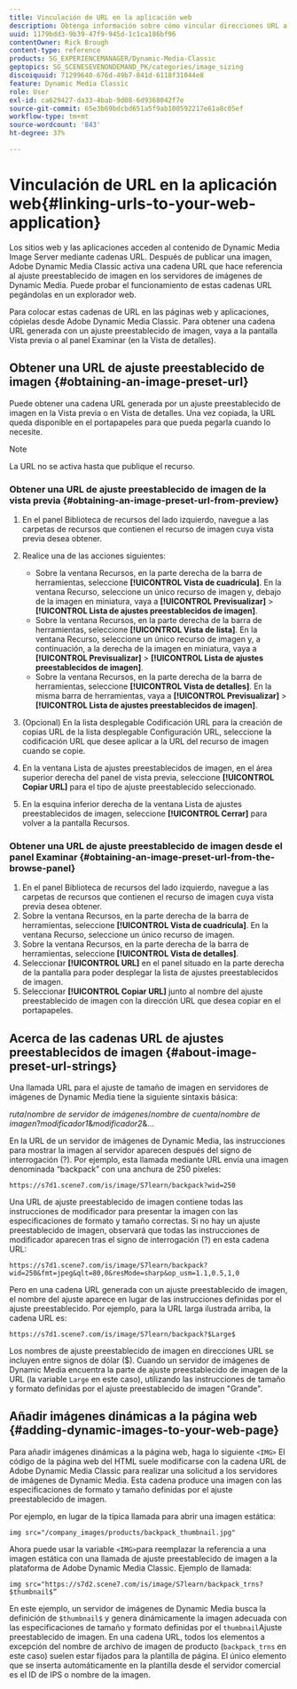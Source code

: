 ```yaml
---
title: Vinculación de URL en la aplicación web
description: Obtenga información sobre cómo vincular direcciones URL a su aplicación web desde Adobe Dynamic Media Classic.
uuid: 1179bdd3-9b39-47f9-945d-1c1ca186bf96
contentOwner: Rick Brough
content-type: reference
products: SG_EXPERIENCEMANAGER/Dynamic-Media-Classic
geptopics: SG_SCENESEVENONDEMAND_PK/categories/image_sizing
discoiquuid: 71299640-676d-49b7-841d-6118f31044e8
feature: Dynamic Media Classic
role: User
exl-id: ca629427-da33-4bab-9d08-6d9368042f7e
source-git-commit: 65e3b69bdcbd651a5f9ab100592217e61a8c05ef
workflow-type: tm+mt
source-wordcount: '843'
ht-degree: 37%

---
```


# Vinculación de URL en la aplicación web{#linking-urls-to-your-web-application}

Los sitios web y las aplicaciones acceden al contenido de Dynamic Media Image Server mediante cadenas URL. Después de publicar una imagen, Adobe Dynamic Media Classic activa una cadena URL que hace referencia al ajuste preestablecido de imagen en los servidores de imágenes de Dynamic Media. Puede probar el funcionamiento de estas cadenas URL pegándolas en un explorador web.

Para colocar estas cadenas de URL en las páginas web y aplicaciones, cópielas desde Adobe Dynamic Media Classic. Para obtener una cadena URL generada con un ajuste preestablecido de imagen, vaya a la pantalla Vista previa o al panel Examinar (en la Vista de detalles).

## Obtener una URL de ajuste preestablecido de imagen {#obtaining-an-image-preset-url}

Puede obtener una cadena URL generada por un ajuste preestablecido de imagen en la Vista previa o en Vista de detalles. Una vez copiada, la URL queda disponible en el portapapeles para que pueda pegarla cuando lo necesite.

>[!NOTE]
>
>La URL no se activa hasta que publique el recurso.

### Obtener una URL de ajuste preestablecido de imagen de la vista previa {#obtaining-an-image-preset-url-from-preview}

1. En el panel Biblioteca de recursos del lado izquierdo, navegue a las carpetas de recursos que contienen el recurso de imagen cuya vista previa desea obtener.
1. Realice una de las acciones siguientes:

   * Sobre la ventana Recursos, en la parte derecha de la barra de herramientas, seleccione **[!UICONTROL Vista de cuadrícula]**. En la ventana Recurso, seleccione un único recurso de imagen y, debajo de la imagen en miniatura, vaya a **[!UICONTROL Previsualizar]** > **[!UICONTROL Lista de ajustes preestablecidos de imagen]**.
   * Sobre la ventana Recursos, en la parte derecha de la barra de herramientas, seleccione **[!UICONTROL Vista de lista]**. En la ventana Recurso, seleccione un único recurso de imagen y, a continuación, a la derecha de la imagen en miniatura, vaya a **[!UICONTROL Previsualizar]** > **[!UICONTROL Lista de ajustes preestablecidos de imagen]**.
   * Sobre la ventana Recursos, en la parte derecha de la barra de herramientas, seleccione **[!UICONTROL Vista de detalles]**. En la misma barra de herramientas, vaya a **[!UICONTROL Previsualizar]** > **[!UICONTROL Lista de ajustes preestablecidos de imagen]**.

1. (Opcional) En la lista desplegable Codificación URL para la creación de copias URL de la lista desplegable Configuración URL, seleccione la codificación URL que desee aplicar a la URL del recurso de imagen cuando se copie.
1. En la ventana Lista de ajustes preestablecidos de imagen, en el área superior derecha del panel de vista previa, seleccione **[!UICONTROL Copiar URL]** para el tipo de ajuste preestablecido seleccionado.
1. En la esquina inferior derecha de la ventana Lista de ajustes preestablecidos de imagen, seleccione **[!UICONTROL Cerrar]** para volver a la pantalla Recursos.

### Obtener una URL de ajuste preestablecido de imagen desde el panel Examinar {#obtaining-an-image-preset-url-from-the-browse-panel}

1. En el panel Biblioteca de recursos del lado izquierdo, navegue a las carpetas de recursos que contienen el recurso de imagen cuya vista previa desea obtener.
1. Sobre la ventana Recursos, en la parte derecha de la barra de herramientas, seleccione **[!UICONTROL Vista de cuadrícula]**. En la ventana Recurso, seleccione un único recurso de imagen.
1. Sobre la ventana Recursos, en la parte derecha de la barra de herramientas, seleccione **[!UICONTROL Vista de detalles]**.
1. Seleccionar **[!UICONTROL URL]** en el panel situado en la parte derecha de la pantalla para poder desplegar la lista de ajustes preestablecidos de imagen.
1. Seleccionar **[!UICONTROL Copiar URL]** junto al nombre del ajuste preestablecido de imagen con la dirección URL que desea copiar en el portapapeles.

## Acerca de las cadenas URL de ajustes preestablecidos de imagen {#about-image-preset-url-strings}

Una llamada URL para el ajuste de tamaño de imagen en servidores de imágenes de Dynamic Media tiene la siguiente sintaxis básica:

*ruta*/*nombre de servidor de imágenes*/*nombre de cuenta*/*nombre de imagen*?*modificador1*&amp;*modificador2*&amp;...

En la URL de un servidor de imágenes de Dynamic Media, las instrucciones para mostrar la imagen al servidor aparecen después del signo de interrogación (?). Por ejemplo, esta llamada mediante URL envía una imagen denominada “backpack” con una anchura de 250 píxeles:

```as3
https://s7d1.scene7.com/is/image/S7learn/backpack?wid=250
```

Una URL de ajuste preestablecido de imagen contiene todas las instrucciones de modificador para presentar la imagen con las especificaciones de formato y tamaño correctas. Si no hay un ajuste preestablecido de imagen, observará que todas las instrucciones de modificador aparecen tras el signo de interrogación (?) en esta cadena URL:

```as3
https://s7d1.scene7.com/is/image/S7learn/backpack?wid=250&fmt=jpeg&qlt=80,0&resMode=sharp&op_usm=1.1,0.5,1,0
```

Pero en una cadena URL generada con un ajuste preestablecido de imagen, el nombre del ajuste aparece en lugar de las instrucciones definidas por el ajuste preestablecido. Por ejemplo, para la URL larga ilustrada arriba, la cadena URL es:

```as3
https://s7d1.scene7.com/is/image/S7learn/backpack?$Large$
```

Los nombres de ajuste preestablecido de imagen en direcciones URL se incluyen entre signos de dólar ($). Cuando un servidor de imágenes de Dynamic Media encuentra la parte de ajuste preestablecido de imagen de la URL (la variable `Large` en este caso), utilizando las instrucciones de tamaño y formato definidas por el ajuste preestablecido de imagen &quot;Grande&quot;.

## Añadir imágenes dinámicas a la página web {#adding-dynamic-images-to-your-web-page}

Para añadir imágenes dinámicas a la página web, haga lo siguiente `<IMG>` El código de la página web del HTML suele modificarse con la cadena URL de Adobe Dynamic Media Classic para realizar una solicitud a los servidores de imágenes de Dynamic Media. Esta cadena produce una imagen con las especificaciones de formato y tamaño definidas por el ajuste preestablecido de imagen.

Por ejemplo, en lugar de la típica llamada para abrir una imagen estática:

```as3
img src="/company_images/products/backpack_thumbnail.jpg"
```

Ahora puede usar la variable `<IMG>`para reemplazar la referencia a una imagen estática con una llamada de ajuste preestablecido de imagen a la plataforma de Adobe Dynamic Media Classic. Ejemplo de llamada:

```as3
img src="https://s7d2.scene7.com/is/image/S7learn/backpack_trns?$thumbnail$”
```

En este ejemplo, un servidor de imágenes de Dynamic Media busca la definición de `$thumbnail$` y genera dinámicamente la imagen adecuada con las especificaciones de tamaño y formato definidas por el `thumbnail`Ajuste preestablecido de imagen. En una cadena URL, todos los elementos a excepción del nombre de archivo de imagen de producto (`backpack_trns` en este caso) suelen estar fijados para la plantilla de página. El único elemento que se inserta automáticamente en la plantilla desde el servidor comercial es el ID de IPS o nombre de la imagen.
